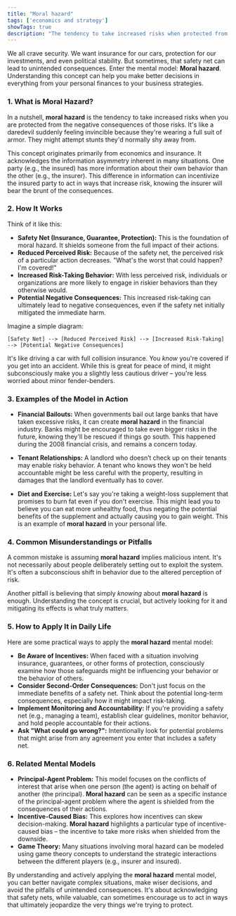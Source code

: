 ```yaml
---
title: "Moral hazard"
tags: ['economics and strategy']
showTags: true
description: "The tendency to take increased risks when protected from the consequences, often occurring in insurance, banking, and politics."
---
```



We all crave security. We want insurance for our cars, protection for our investments, and even political stability. But sometimes, that safety net can lead to unintended consequences. Enter the mental model: **Moral hazard**. Understanding this concept can help you make better decisions in everything from your personal finances to your business strategies.

### 1. What is Moral Hazard?

In a nutshell, **moral hazard** is the tendency to take increased risks when you are protected from the negative consequences of those risks. It's like a daredevil suddenly feeling invincible because they're wearing a full suit of armor. They might attempt stunts they'd normally shy away from.

This concept originates primarily from economics and insurance. It acknowledges the information asymmetry inherent in many situations. One party (e.g., the insured) has more information about their own behavior than the other (e.g., the insurer). This difference in information can incentivize the insured party to act in ways that increase risk, knowing the insurer will bear the brunt of the consequences.

### 2. How It Works

Think of it like this:

*   **Safety Net (Insurance, Guarantee, Protection):** This is the foundation of moral hazard. It shields someone from the full impact of their actions.
*   **Reduced Perceived Risk:** Because of the safety net, the perceived risk of a particular action decreases. "What's the worst that could happen? I'm covered!"
*   **Increased Risk-Taking Behavior:** With less perceived risk, individuals or organizations are more likely to engage in riskier behaviors than they otherwise would.
*   **Potential Negative Consequences:** This increased risk-taking can ultimately lead to negative consequences, even if the safety net initially mitigated the immediate harm.

Imagine a simple diagram:

```
[Safety Net] --> [Reduced Perceived Risk] --> [Increased Risk-Taking] --> [Potential Negative Consequences]
```

It's like driving a car with full collision insurance. You *know* you're covered if you get into an accident. While this is great for peace of mind, it might subconsciously make you a slightly less cautious driver – you're less worried about minor fender-benders.

### 3. Examples of the Model in Action

*   **Financial Bailouts:** When governments bail out large banks that have taken excessive risks, it can create **moral hazard** in the financial industry. Banks might be encouraged to take even bigger risks in the future, knowing they'll be rescued if things go south. This happened during the 2008 financial crisis, and remains a concern today.

*   **Tenant Relationships:** A landlord who doesn’t check up on their tenants may enable risky behavior. A tenant who knows they won't be held accountable might be less careful with the property, resulting in damages that the landlord eventually has to cover.

*   **Diet and Exercise:** Let's say you're taking a weight-loss supplement that promises to burn fat even if you don't exercise. This might lead you to believe you can eat more unhealthy food, thus negating the potential benefits of the supplement and actually causing you to gain weight. This is an example of **moral hazard** in your personal life.

### 4. Common Misunderstandings or Pitfalls

A common mistake is assuming **moral hazard** implies malicious intent. It's not necessarily about people deliberately setting out to exploit the system. It's often a subconscious shift in behavior due to the altered perception of risk.

Another pitfall is believing that simply *knowing* about **moral hazard** is enough. Understanding the concept is crucial, but actively looking for it and mitigating its effects is what truly matters.

### 5. How to Apply It in Daily Life

Here are some practical ways to apply the **moral hazard** mental model:

*   **Be Aware of Incentives:** When faced with a situation involving insurance, guarantees, or other forms of protection, consciously examine how those safeguards might be influencing your behavior or the behavior of others.
*   **Consider Second-Order Consequences:** Don't just focus on the immediate benefits of a safety net. Think about the potential long-term consequences, especially how it might impact risk-taking.
*   **Implement Monitoring and Accountability:** If you're providing a safety net (e.g., managing a team), establish clear guidelines, monitor behavior, and hold people accountable for their actions.
*   **Ask "What could go wrong?":** Intentionally look for potential problems that might arise from any agreement you enter that includes a safety net.

### 6. Related Mental Models

*   **Principal-Agent Problem:** This model focuses on the conflicts of interest that arise when one person (the agent) is acting on behalf of another (the principal). **Moral hazard** can be seen as a specific instance of the principal-agent problem where the agent is shielded from the consequences of their actions.
*   **Incentive-Caused Bias:** This explores how incentives can skew decision-making. **Moral hazard** highlights a particular type of incentive-caused bias – the incentive to take more risks when shielded from the downside.
*   **Game Theory:** Many situations involving moral hazard can be modeled using game theory concepts to understand the strategic interactions between the different players (e.g., insurer and insured).

By understanding and actively applying the **moral hazard** mental model, you can better navigate complex situations, make wiser decisions, and avoid the pitfalls of unintended consequences. It's about acknowledging that safety nets, while valuable, can sometimes encourage us to act in ways that ultimately jeopardize the very things we're trying to protect.

